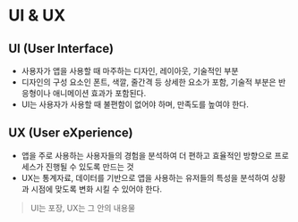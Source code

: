 # UI & UX

## UI (User Interface)
* 사용자가 앱을 사용할 때 마주하는 디자인, 레이아웃, 기술적인 부분
* 디자인의 구성 요소인 폰트, 색깔, 줄간격 등 상세한 요소가 포함, 기술적 부분은 반응형이나 애니메이션 효과가 포함된다.
* UI는 사용자가 사용할 때 불편함이 없어야 하며, 만족도를 높여야 한다.

## UX (User eXperience)
* 앱을 주로 사용하는 사용자들의 경험을 분석하여 더 편하고 효율적인 방향으로 프로세스가 진행될 수 있도록 만드는 것
* UX는 통계자료, 데이터를 기반으로 앱을 사용하는 유저들의 특성을 분석하여 상황과 시점에 맞도록 변화 시킬 수 있어야 한다.

> UI는 포장, UX는 그 안의 내용물